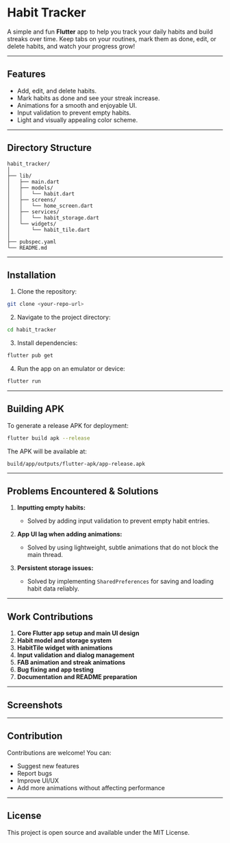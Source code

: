 # Habit Tracker

A simple and fun **Flutter** app to help you track your daily habits and build streaks over time. Keep tabs on your routines, mark them as done, edit, or delete habits, and watch your progress grow!

---

## Features

* Add, edit, and delete habits.
* Mark habits as done and see your streak increase.
* Animations for a smooth and enjoyable UI.
* Input validation to prevent empty habits.
* Light and visually appealing color scheme.

---

## Directory Structure

```
habit_tracker/
│
├── lib/
│   ├── main.dart
│   ├── models/
│   │   └── habit.dart
│   ├── screens/
│   │   └── home_screen.dart
│   ├── services/
│   │   └── habit_storage.dart
│   └── widgets/
│       └── habit_tile.dart
│
├── pubspec.yaml
└── README.md
```

---

## Installation

1. Clone the repository:

```bash
git clone <your-repo-url>
```

2. Navigate to the project directory:

```bash
cd habit_tracker
```

3. Install dependencies:

```bash
flutter pub get
```

4. Run the app on an emulator or device:

```bash
flutter run
```

---

## Building APK

To generate a release APK for deployment:

```bash
flutter build apk --release
```

The APK will be available at:

```
build/app/outputs/flutter-apk/app-release.apk
```

---

## Problems Encountered & Solutions

1. **Inputting empty habits:**

   * Solved by adding input validation to prevent empty habit entries.

2. **App UI lag when adding animations:**

   * Solved by using lightweight, subtle animations that do not block the main thread.

3. **Persistent storage issues:**

   * Solved by implementing `SharedPreferences` for saving and loading habit data reliably.

---

## Work Contributions

1. **Core Flutter app setup and main UI design**
2. **Habit model and storage system**
3. **HabitTile widget with animations**
4. **Input validation and dialog management**
5. **FAB animation and streak animations**
6. **Bug fixing and app testing**
7. **Documentation and README preparation**

---

## Screenshots

---

## Contribution

Contributions are welcome! You can:

* Suggest new features
* Report bugs
* Improve UI/UX
* Add more animations without affecting performance

---

## License

This project is open source and available under the MIT License.
